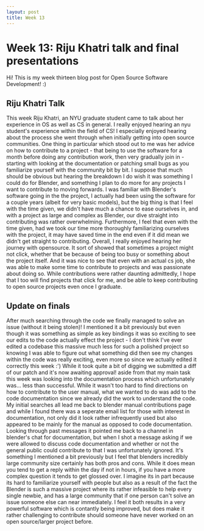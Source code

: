 ```yaml
---
layout: post
title: Week 13
---
```


# Week 13: Riju Khatri talk and final presentations
Hi! This is my week thirteen blog post for Open Source Software Development! :)

## Riju Khatri Talk
This week Riju Khatri, an NYU graduate student came to talk about her experience in OS as well as CS in general. I really enjoyed hearing an nyu student's experience within the field of CS! I especially enjoyed hearing about the process she went through when initially getting into open source communities. One thing in particular which stood out to me was her advice on how to contribute to a project - that being to use the software for a month before doing any contribution work, then very gradually join in - starting with looking at the documentation or patching small bugs as you familiarize yourself with the community bit by bit. I suppose that much should be obvious but hearing the breakdown I do wish it was something I could do for Blender, and something I plan to do more for any projects I want to contribute to moving forwards. I was familiar with Blender's software going in the the project, I actually had been using the software for a couple years (albeit for very basic models), but the big thing is that I feel with the time given, we didn't have much a chance to ease ourselves in, and with a project as large and complex as Blender, our dive straight into contributing was rather overwhelming. Furthermore, I feel that even with the time given, had we took our time more thoroughly familiarizing ourselves with the project, it may have saved time in the end even if it did mean we didn't get straight to contributing.
Overall, I really enjoyed hearing her journey with opensource. It sort of showed that sometimes a project might not click, whether that be because of being too busy or something about the project itself. And it was nice to see that even with an actual cs job, she was able to make some time to contribute to projects and was passionate about doing so. While contributions were rather daunting admittedly, I hope that I too will find projects that click for me, and be able to keep contributing to open source projects even once I graduate.

## Update on finals
After much searching through the code we finally managed to solve an issue (without it being stolen)! I mentioned it a bit previously but even though it was something as simple as key bindings it was so exciting to see our edits to the code actually effect the project - I don't think I've ever edited a codebase this massive much less for such a polished project so knowing I was able to figure out what something did then see my changes within the code was really exciting, even more so since we actually edited it correctly this week :') While it took quite a bit of digging we submitted a diff of our patch and it's now awaiting approval! aside from that my main task this week was looking into the documentation process which unfortunately was... less than successful. While it wasn't too hard to find directions on how to contribute to the user manual, what we wanted to do was add to the code documentation since we already did the work to understand the code. My initial searches all lead me back to blender manual contributions page and while I found there was a seperate email list for those with interest in documentation, not only did it look rather infrequently used but also appeared to be mainly for the manual as opposed to code documentation. Looking through past messages it pointed me back to a channel in blender's chat for documentation, but when I shot a message asking if we were allowed to discuss code documentation and whether or not the general public could contribute to that I was unfortunately ignored. It's something I mentioned a bit previously but I feel that blenders incredibly large community size certainly has both pros and cons. While it does mean you tend to get a reply within the day if not in hours, if you have a more complex question it tends to get glossed over. I imagine its in part because its hard to familiarize yourself with people but also as a result of the fact the Blender is such a massive project where its rather infeasible to help every single newbie, and has a large community that if one person can't solve an issue someone else can near immediately. I feel it both results in a very powerful software which is contantly being improved, but does make it rather challenging to contribute should someone have never worked on an open source/larger project before.




